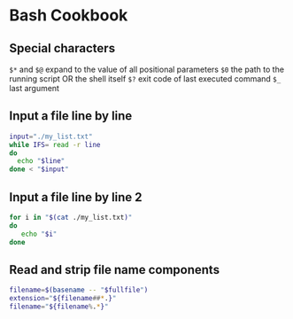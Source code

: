 # Bash Cookbook

## Special characters

```$*``` and ```$@``` expand to the value of all positional parameters
```$0``` the path to the running script OR the shell itself
```$?``` exit code of last executed command
```$_``` last argument

## Input a file line by line

```bash
input="./my_list.txt"
while IFS= read -r line
do
  echo "$line"
done < "$input"
```

## Input a file line by line 2

```bash
for i in "$(cat ./my_list.txt)"
do
   echo "$i"
done
```

## Read and strip file name components

```bash
filename=$(basename -- "$fullfile")
extension="${filename##*.}"
filename="${filename%.*}"
```
